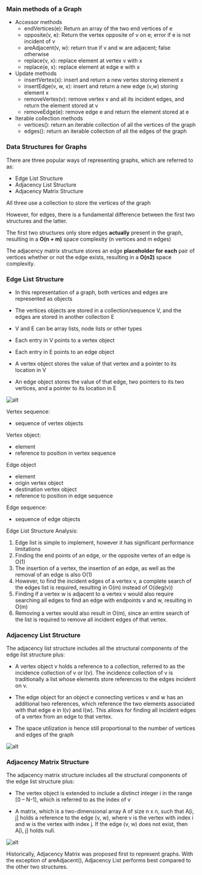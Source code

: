 ### Main methods of a Graph

- Accessor methods
  - endVertices(e): Return an array of the two end vertices of e
  - opposite(v, e): Return the vertex opposite of v on e; error if e is not incident of v
  - areAdjacent(v, w): return true if v and w are adjacent; false otherwise
  - replace(v, x): replace element at vertex v with x
  - replace(e, x): replace element at edge e with x
- Update methods
  - insertVertex(x): insert and return a new vertex storing element x
  - insertEdge(v, w, x): insert and return a new edge (v,w) storing element x
  - removeVertex(v): remove vertex v and all its incident edges, and return the element stored at v
  - removeEdge(e): remove edge e and return the element stored at e
- Iterable collection methods
  - vertices(): return an iterable collection of all the vertices of the graph
  - edges(): return an iterable collection of all the edges of the graph

### Data Structures for Graphs

There are three popular ways of representing graphs, which are referred to as:
- Edge List Structure 
- Adjacency List Structure 
- Adjacency Matrix Structure

All three use a collection to store the vertices of the graph

However, for edges, there is a fundamental difference between the first two structures and the latter.

The first two structures only store edges **actually** present in the graph, resulting in a **O(n + m)** space complexity (n vertices and m edges)

The adjacency matrix structure stores an edge **placeholder for each** pair of vertices whether or not the edge exists, resulting in a **O(n2)** space complexity.




### Edge List Structure

- In this representation of a graph, both vertices and edges are represented as objects

- The vertices objects are stored in a collection/sequence V, and the edges are stored in another collection E

- V and E can be array lists, node lists or other types

- Each entry in V points to a vertex object

- Each entry in E points to an edge object

- A vertex object stores the value of that vertex and a pointer to its location in V

- An edge object stores the value of that edge, two pointers to its two vertices, and a pointer to its location in E

![alt](https://i.imgur.com/GaqQB0r.png)

Vertex sequence:
- sequence of vertex objects


Vertex object:
- element
- reference to position in vertex sequence

Edge object
- element
- origin vertex object
- destination vertex object
- reference to position in edge sequence

Edge sequence:
- sequence of edge objects


Edge List Structure Analysis:

1. Edge list is simple to implement, however it has significant performance limitations
2. Finding the end points of an edge, or the opposite vertex of an edge is O(1)
3. The insertion of a vertex, the insertion of an edge, as well as the removal of an edge is also O(1)
4. However, to find the incident edges of a vertex v, a complete search of the edges list is required, resulting in O(m) instead of O(deg(v))
5. Finding if a vertex w is adjacent  to a vertex v  would also require searching all edges to find an edge with endpoints v and w, resulting in O(m)
6. Removing  a vertex would also result in O(m), since an entire search of the list is required to remove all incident edges of that vertex.

### Adjacency List Structure

The adjacency list structure includes all the structural components of the edge list structure plus: 
  - A vertex object v holds a reference to a collection, referred to as the incidence collection of v or l(v). The incidence collection of v is traditionally a list whose elements store references to the edges incident on v.  

  - The edge object for an object e connecting vertices v and w has an additional two references, which reference the two elements associated with that edge e in l(v) and l(w). This allows for finding all incident edges of a vertex from an edge to that vertex.  

  - The space utilization is hence still proportional to the number of vertices and edges of the graph

![alt](https://i.imgur.com/f0He9lt.png)



### Adjacency Matrix Structure

The adjacency matrix structure includes all the structural components of the edge list structure plus: 

- The vertex object is extended to include a distinct integer i in the range [0 – N-1], which is referred to as the index of v
 
- A matrix, which is a two-dimensional array A of size n x n, such that  A[i, j] holds a reference to the edge (v, w), where v is the vertex with index i and w is the vertex with index j. If the edge (v, w) does not exist, then A[i, j] holds null.

![alt](https://i.imgur.com/JAGldgD.png)


Historically, Adjacency Matrix was proposed first to represent graphs. 
With the exception of areAdjacent(), Adjacency List performs best compared to the other two structures.